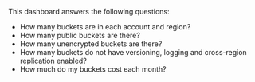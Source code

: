 This dashboard answers the following questions:

- How many buckets are in each account and region?
- How many public buckets are there?
- How many unencrypted buckets are there?
- How many buckets do not have versioning, logging and cross-region replication enabled?
- How much do my buckets cost each month?
